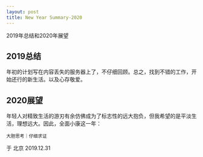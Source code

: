 ```yaml
---
layout: post
title: New Year Summary-2020
---
```

2019年总结和2020年展望

## 2019总结
年初的计划写在内容丢失的服务器上了，不仔细回顾。总之，找到不错的工作，开始还行的新生活。以及心存敬爱。

## 2020展望
年轻人对精致生活的游刃有余仿佛成为了标志性的远大抱负，但我希望的是平淡生活，理想远大。因此，全面小康这一年：
```
大胆思考｜仔细求证
```

于 北京
2019.12.31